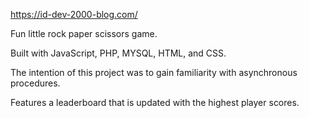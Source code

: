 https://id-dev-2000-blog.com/

Fun little rock paper scissors game.

Built with JavaScript, PHP, MYSQL, HTML, and CSS.

The intention of this project was to gain familiarity with asynchronous procedures. 

Features a leaderboard that is updated with the highest player scores.
